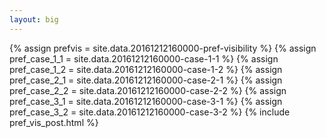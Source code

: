 ```yaml
---
layout: big
---
```

{% assign prefvis = site.data.20161212160000-pref-visibility %}
{% assign pref_case_1_1 = site.data.20161212160000-case-1-1 %}
{% assign pref_case_1_2 = site.data.20161212160000-case-1-2 %}
{% assign pref_case_2_1 = site.data.20161212160000-case-2-1 %}
{% assign pref_case_2_2 = site.data.20161212160000-case-2-2 %}
{% assign pref_case_3_1 = site.data.20161212160000-case-3-1 %}
{% assign pref_case_3_2 = site.data.20161212160000-case-3-2 %}
{% include pref_vis_post.html %}
